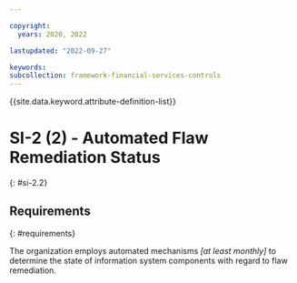 ```yaml
---

copyright:
  years: 2020, 2022

lastupdated: "2022-09-27"

keywords: 
subcollection: framework-financial-services-controls
---
```


{{site.data.keyword.attribute-definition-list}}

         
# SI-2 (2) - Automated Flaw Remediation Status
{: #si-2.2}

## Requirements
{: #requirements}

The organization employs automated mechanisms _[at least monthly]_ to determine the state of information system components with regard to flaw remediation.



